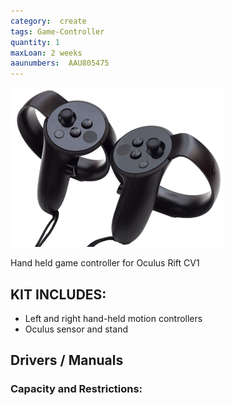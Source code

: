 ```yaml
---
category:  create
tags: Game-Controller
quantity: 1
maxLoan: 2 weeks
aaunumbers:  AAU805475
---
```

![Oculus Touch V 1](/assets/images/equip/otouch.gif)

Hand held game controller for Oculus Rift CV1
## KIT INCLUDES:
-  Left and right hand-held motion controllers
- Oculus sensor and stand

## Drivers / Manuals
[]()



### Capacity and Restrictions:
